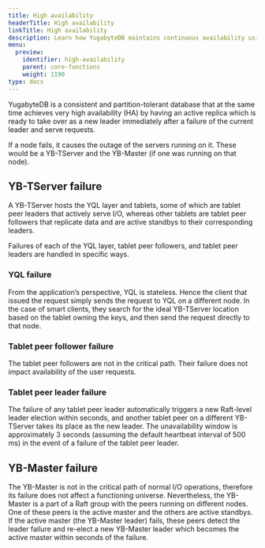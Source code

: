```yaml
---
title: High availability
headerTitle: High availability
linkTitle: High availability
description: Learn how YugabyteDB maintains continuous availability using multiple replicas.
menu:
  preview:
    identifier: high-availability
    parent: core-functions
    weight: 1190
type: docs
---
```


YugabyteDB is a consistent and partition-tolerant database that at the same time achieves very high availability (HA) by having an active replica which is ready to take over as a new leader immediately after a failure of the current leader and serve requests.

If a node fails, it causes the outage of the servers running on it. These would be a YB-TServer and the YB-Master (if one was running on that node).

## YB-TServer failure

A YB-TServer hosts the YQL layer and tablets, some of which are tablet peer leaders that actively serve I/O, whereas other tablets are tablet peer followers that replicate data and are active standbys to their corresponding leaders.

Failures of each of the YQL layer, tablet peer followers, and tablet peer leaders are handled in specific ways.

### YQL failure

From the application’s perspective, YQL is stateless. Hence the client that issued the request simply sends the request to YQL on a different node. In the case of smart clients, they search for the ideal YB-TServer location based on the tablet owning the keys, and then send the request directly to that node.

### Tablet peer follower failure

The tablet peer followers are not in the critical path. Their failure does not impact availability of the user requests.

### Tablet peer leader failure

The failure of any tablet peer leader automatically triggers a new Raft-level leader election within seconds, and another tablet peer on a different YB-TServer takes its place as the new leader. The unavailability window is approximately 3 seconds (assuming the default heartbeat interval of 500 ms) in the event of a failure of the tablet peer leader.

## YB-Master failure

The YB-Master is not in the critical path of normal I/O operations, therefore its failure does not affect a functioning universe. Nevertheless, the YB-Master is a part of a Raft group with the peers running on different nodes. One of these peers is the active master and the others are active standbys. If the active master (the YB-Master leader) fails, these peers detect the leader failure and re-elect a new YB-Master leader which becomes the active master within seconds of the failure.
